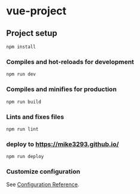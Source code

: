 # vue-project

## Project setup

```
npm install
```

### Compiles and hot-reloads for development

```
npm run dev
```

### Compiles and minifies for production

```
npm run build
```

### Lints and fixes files

```
npm run lint
```

### deploy to https://mike3293.github.io/

```
npm run deploy
```

### Customize configuration

See [Configuration Reference](https://cli.vuejs.org/config/).
